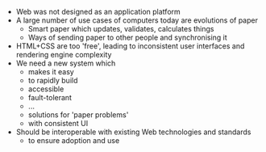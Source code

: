 * Web was not designed as an application platform
* A large number of use cases of computers today are evolutions of paper
  * Smart paper which updates, validates, calculates things
  * Ways of sending paper to other people and synchronising it
* HTML+CSS are too 'free', leading to inconsistent user interfaces and rendering engine complexity
* We need a new system which
  * makes it easy
  * to rapidly build
  * accessible
  * fault-tolerant
  * ...
  * solutions for 'paper problems'
  * with consistent UI
* Should be interoperable with existing Web technologies and standards
  * to ensure adoption and use
